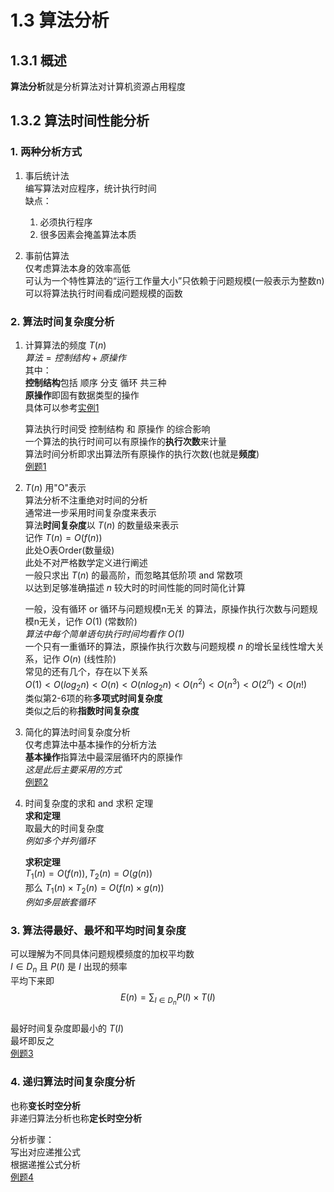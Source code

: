 # 1.3 算法分析

## 1.3.1 概述

**算法分析**就是分析算法对计算机资源占用程度  

## 1.3.2 算法时间性能分析

### 1. 两种分析方式

1. 事后统计法  
编写算法对应程序，统计执行时间  
缺点：

   1) 必须执行程序  
   2) 很多因素会掩盖算法本质  
2. 事前估算法  
仅考虑算法本身的效率高低  
可认为一个特性算法的“运行工作量大小”只依赖于问题规模(一般表示为整数n)  
可以将算法执行时间看成问题规模的函数  

### 2. 算法时间复杂度分析

1. 计算算法的频度 $T(n)$  
    $算法 = 控制结构 + 原操作$  
    其中：  
    **控制结构**包括 顺序 分支 循环 共三种  
    **原操作**即固有数据类型的操作  
    具体可以参考[实例1](1_3_2eg.md#实例1)  

    算法执行时间受 控制结构 和 原操作 的综合影响  
    一个算法的执行时间可以有原操作的**执行次数**来计量  
    算法时间分析即求出算法所有原操作的执行次数(也就是**频度**)  
    [例题1](1_3_2eg.md#eg-31)  
2. $T(n)$ 用"O"表示  
    算法分析不注重绝对时间的分析  
    通常进一步采用时间复杂度来表示  
    算法**时间复杂度**以 $T(n)$ 的数量级来表示  
    记作 $T(n) = O(f(n))$  
    此处O表Order(数量级)  
    此处不对严格数学定义进行阐述  
    一般只求出 $T(n)$ 的最高阶，而忽略其低阶项 and 常数项  
    以达到足够准确描述  $n$ 较大时的时间性能的同时简化计算  

    一般，没有循环 or 循环与问题规模n无关 的算法，原操作执行次数与问题规模n无关，记作 $O(1)$ (常数阶)  
    *算法中每个简单语句执行时间均看作 $O(1)$*  
    一个只有一重循环的算法，原操作执行次数与问题规模 $n$ 的增长呈线性增大关系，记作 $O(n)$ (线性阶)  
    常见的还有几个，存在以下关系  
    $O(1)< O(log_2n)< O(n)< O(nlog_2n)< O(n^2)< O(n^3)< O(2^n)< O(n!)$  
    类似第2-6项的称**多项式时间复杂度**  
    类似之后的称**指数时间复杂度**  

3. 简化的算法时间复杂度分析  
    仅考虑算法中基本操作的分析方法  
    **基本操作**指算法中最深层循环内的原操作  
    *这是此后主要采用的方式*  
    [例题2](1_3_2eg.md#eg-32)  
4. 时间复杂度的求和 and 求积 定理  
    **求和定理**  
    取最大的时间复杂度  
    *例如多个并列循环*  

    **求积定理**  
    $T_1(n)=O(f(n)),T_2(n)=O(g(n))$  
    那么 $T_1(n)\times T_2(n)=O(f(n)\times g(n))$  
    *例如多层嵌套循环*  

### 3. 算法得最好、最坏和平均时间复杂度

可以理解为不同具体问题规模频度的加权平均数  
$I\in D_n$ 且 $P(I)$ 是 $I$ 出现的频率  
平均下来即  
$$E(n)=\sum_{I\in D_n}P(I)\times T(I)$$  
最好时间复杂度即最小的 $T(I)$  
最坏即反之  
[例题3](1_3_2eg.md#eg-33)  

### 4. 递归算法时间复杂度分析

也称**变长时空分析**  
非递归算法分析也称**定长时空分析**  

分析步骤：  
写出对应递推公式  
根据递推公式分析  
[例题4]()